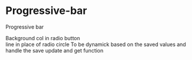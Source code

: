 # Progressive-bar
Progressive bar

Background col in radio button   
line in place of radio circle
To be dynamick based on the saved values and handle the save update and get function
